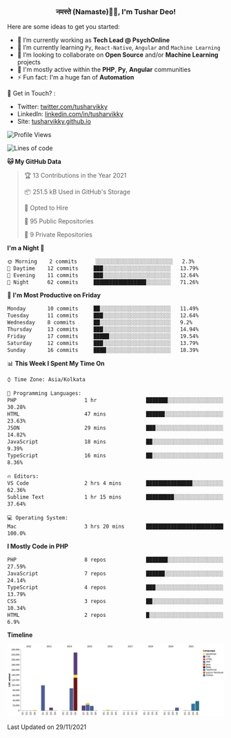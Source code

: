 <h3 align="center">नमस्ते (Namaste)🙏🏻, I'm Tushar Deo!</h3>

Here are some ideas to get you started:

- 🔭 I’m currently working as **Tech Lead @ PsychOnline**
- 🌱 I’m currently learning `Py`, `React-Native`, `Angular` and `Machine Learning`
- 👯 I’m looking to collaborate on **Open Source** and/or **Machine Learning** projects
- 💬 I'm mostly active within the **PHP**, **Py**, **Angular** communities
- ⚡ Fun fact: I'm a huge fan of **Automation**

📣 Get in Touch? :
- Twitter: [twitter.com/tusharvikky](https://twitter.com/tusharvikky)
- LinkedIn: [linkedin.com/in/tusharvikky](https://www.linkedin.com/in/tusharvikky/)
- Site: [tusharvikky.github.io](https://tusharvikky.github.io/)

<!--START_SECTION:waka-->
![Profile Views](http://img.shields.io/badge/Profile%20Views-0-blue)

![Lines of code](https://img.shields.io/badge/From%20Hello%20World%20I%27ve%20Written-577561%20lines%20of%20code-blue)

**🐱 My GitHub Data** 

> 🏆 13 Contributions in the Year 2021
 > 
> 📦 251.5 kB Used in GitHub's Storage 
 > 
> 💼 Opted to Hire
 > 
> 📜 95 Public Repositories 
 > 
> 🔑 9 Private Repositories  
 > 
**I'm a Night 🦉** 

```text
🌞 Morning    2 commits      ░░░░░░░░░░░░░░░░░░░░░░░░░   2.3% 
🌆 Daytime    12 commits     ███░░░░░░░░░░░░░░░░░░░░░░   13.79% 
🌃 Evening    11 commits     ███░░░░░░░░░░░░░░░░░░░░░░   12.64% 
🌙 Night      62 commits     █████████████████░░░░░░░░   71.26%

```
📅 **I'm Most Productive on Friday** 

```text
Monday       10 commits     ██░░░░░░░░░░░░░░░░░░░░░░░   11.49% 
Tuesday      11 commits     ███░░░░░░░░░░░░░░░░░░░░░░   12.64% 
Wednesday    8 commits      ██░░░░░░░░░░░░░░░░░░░░░░░   9.2% 
Thursday     13 commits     ███░░░░░░░░░░░░░░░░░░░░░░   14.94% 
Friday       17 commits     █████░░░░░░░░░░░░░░░░░░░░   19.54% 
Saturday     12 commits     ███░░░░░░░░░░░░░░░░░░░░░░   13.79% 
Sunday       16 commits     ████░░░░░░░░░░░░░░░░░░░░░   18.39%

```


📊 **This Week I Spent My Time On** 

```text
⌚︎ Time Zone: Asia/Kolkata

💬 Programming Languages: 
PHP                      1 hr                ███████░░░░░░░░░░░░░░░░░░   30.28% 
HTML                     47 mins             ██████░░░░░░░░░░░░░░░░░░░   23.63% 
JSON                     29 mins             ███░░░░░░░░░░░░░░░░░░░░░░   14.82% 
JavaScript               18 mins             ██░░░░░░░░░░░░░░░░░░░░░░░   9.39% 
TypeScript               16 mins             ██░░░░░░░░░░░░░░░░░░░░░░░   8.36%

🔥 Editors: 
VS Code                  2 hrs 4 mins        ███████████████░░░░░░░░░░   62.36% 
Sublime Text             1 hr 15 mins        █████████░░░░░░░░░░░░░░░░   37.64%

💻 Operating System: 
Mac                      3 hrs 20 mins       █████████████████████████   100.0%

```

**I Mostly Code in PHP** 

```text
PHP                      8 repos             ███████░░░░░░░░░░░░░░░░░░   27.59% 
JavaScript               7 repos             ██████░░░░░░░░░░░░░░░░░░░   24.14% 
TypeScript               4 repos             ███░░░░░░░░░░░░░░░░░░░░░░   13.79% 
CSS                      3 repos             ██░░░░░░░░░░░░░░░░░░░░░░░   10.34% 
HTML                     2 repos             █░░░░░░░░░░░░░░░░░░░░░░░░   6.9%

```


**Timeline**

![Chart not found](https://raw.githubusercontent.com/tusharvikky/tusharvikky/master/charts/bar_graph.png) 


 Last Updated on 29/11/2021
<!--END_SECTION:waka-->


